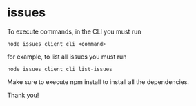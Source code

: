 # issues

To execute commands, in the CLI you must run

```
node issues_client_cli <command>
```

for example, to list all issues you must run

```
node issues_client_cli list-issues
```

Make sure to execute npm install to install all the dependencies.

Thank you!
